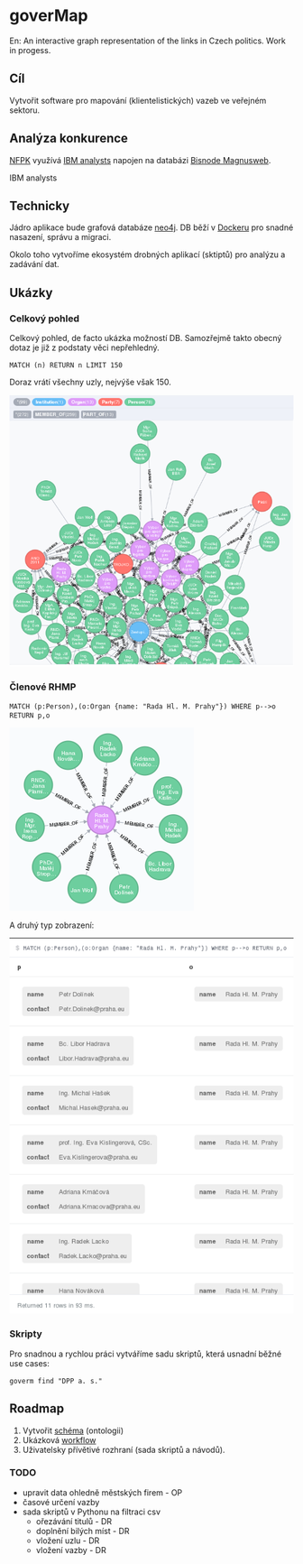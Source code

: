 
goverMap
========

En: An interactive graph representation of the links in Czech politics. Work in progess.



Cíl
---

Vytvořit software pro mapování (klientelistických) vazeb ve veřejném sektoru. 



Analýza konkurence
------------------

[NFPK][] využívá [IBM analysts][ibm] napojen na databázi [Bisnode Magnusweb][bisnode].

IBM analysts



Technicky
---------

Jádro aplikace bude grafová databáze [neo4j][]. DB běží v [Dockeru][docker] pro snadné nasazení, správu a migraci.

Okolo toho vytvoříme ekosystém drobných aplikací (sktiptů) pro analýzu a zadávání dat.



Ukázky
------

### Celkový pohled

Celkový pohled, de facto ukázka možností DB.
Samozřejmě takto obecný dotaz je již z podstaty věci nepřehledný.

```cypher
MATCH (n) RETURN n LIMIT 150
```

Doraz vrátí všechny uzly, nejvýše však 150.

![ZHMP][zhmpgraf]


### Členové RHMP

```cypher
MATCH (p:Person),(o:Organ {name: "Rada Hl. M. Prahy"}) WHERE p-->o RETURN p,o
```

![RHMP graph][rhmpgraf]

A druhý typ zobrazení:

![ZHMP graph][rhmplist]


### Skripty

Pro snadnou a rychlou práci vytváříme sadu skriptů, která usnadní běžné use cases:

```
goverm find "DPP a. s."
```


Roadmap
-------

1. Vytvořit [schéma](schema.md) (ontologii)
1. Ukázková [workflow](workflow.md)
1. Uživatelsky přívětivé rozhraní (sada skriptů a návodů).


### TODO

- upravit data ohledně městských firem - OP
- časové určení vazby
- sada skriptů v Pythonu na filtraci csv
    - ořezávání titulů - DR
    - doplnění bilých míst - DR
    - vložení uzlu - DR
    - vložení vazby - DR


[rhmplist]: files/rhmp-list.png
[rhmpgraf]: files/rhmp-graph.png
[zhmpgraf]: files/zhmp-graph.png
[neo4j]: https://github.com/neo4j/neo4j
[docker]: https://www.docker.com/
[bisnode]: http://www.bisnode.cz/produkt/magnusweb/
[nfpk]: http://www.nfpk.cz
[ibm]: http://www-03.ibm.com/software/products/en/analysts-notebook
